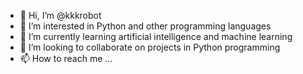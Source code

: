 - 👋 Hi, I’m @kkkrobot
- 👀 I’m interested in Python and other programming languages
- 🌱 I’m currently learning artificial intelligence and machine learning
- 💞️ I’m looking to collaborate on projects in Python programming
- 📫 How to reach me ...
  
<!---
kkkrobot/kkkrobot is a ✨ special ✨ repository because its `README.md` (this file) appears on your GitHub profile.
You can click the Preview link to take a look at your changes.
--->
